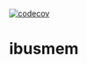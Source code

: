 [![codecov](https://codecov.io/gh/untillpro/ibusmem/branch/main/graph/badge.svg?token=<codedevtoken>)](https://codecov.io/gh/untillpro/ibusmem)

# ibusmem
